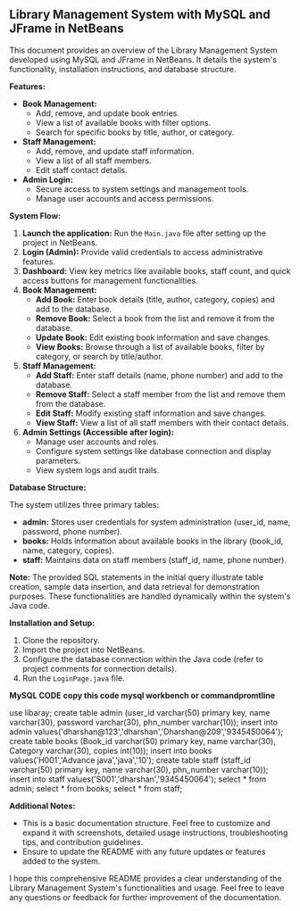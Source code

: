 ## Library Management System with MySQL and JFrame in NetBeans

This document provides an overview of the Library Management System developed using MySQL and JFrame in NetBeans. It details the system's functionality, installation instructions, and database structure.

**Features:**

* **Book Management:**
    * Add, remove, and update book entries.
    * View a list of available books with filter options.
    * Search for specific books by title, author, or category.
* **Staff Management:**
    * Add, remove, and update staff information.
    * View a list of all staff members.
    * Edit staff contact details.
* **Admin Login:**
    * Secure access to system settings and management tools.
    * Manage user accounts and access permissions.

**System Flow:**

1. **Launch the application:** Run the `Main.java` file after setting up the project in NetBeans.
2. **Login (Admin):** Provide valid credentials to access administrative features.
3. **Dashboard:** View key metrics like available books, staff count, and quick access buttons for management functionalities.
4. **Book Management:**
    * **Add Book:** Enter book details (title, author, category, copies) and add to the database.
    * **Remove Book:** Select a book from the list and remove it from the database.
    * **Update Book:** Edit existing book information and save changes.
    * **View Books:** Browse through a list of available books, filter by category, or search by title/author.
5. **Staff Management:**
    * **Add Staff:** Enter staff details (name, phone number) and add to the database.
    * **Remove Staff:** Select a staff member from the list and remove them from the database.
    * **Edit Staff:** Modify existing staff information and save changes.
    * **View Staff:** View a list of all staff members with their contact details.
6. **Admin Settings (Accessible after login):**
    * Manage user accounts and roles.
    * Configure system settings like database connection and display parameters.
    * View system logs and audit trails.

**Database Structure:**

The system utilizes three primary tables:

* **admin:** Stores user credentials for system administration (user_id, name, password, phone number).
* **books:** Holds information about available books in the library (book_id, name, category, copies).
* **staff:** Maintains data on staff members (staff_id, name, phone number).

**Note:** The provided SQL statements in the initial query illustrate table creation, sample data insertion, and data retrieval for demonstration purposes. These functionalities are handled dynamically within the system's Java code.

**Installation and Setup:**

1. Clone the repository.
2. Import the project into NetBeans.
3. Configure the database connection within the Java code (refer to project comments for connection details).
4. Run the `LoginPage.java` file.

**MySQL CODE**
**copy this code mysql workbench or commandpromtline**

use libaray;
create table admin
(user_id varchar(50) primary key,
name varchar(30),
password varchar(30),
phn_number varchar(10));
insert into admin values('dharshan@123','dharshan','Dharshan@209','9345450064');
create table books
(Book_id varchar(50) primary key,
name varchar(30),
Category varchar(30),
copies int(10));
insert into books values('H001','Advance java','java','10');
create table staff
(staff_id varchar(50) primary key,
name varchar(30),
phn_number varchar(10));
insert into staff values('S001','dharshan','9345450064');
select * from admin;
select * from books;
select * from staff;

**Additional Notes:**

* This is a basic documentation structure. Feel free to customize and expand it with screenshots, detailed usage instructions, troubleshooting tips, and contribution guidelines.
* Ensure to update the README with any future updates or features added to the system.

I hope this comprehensive README provides a clear understanding of the Library Management System's functionalities and usage. Feel free to leave any questions or feedback for further improvement of the documentation.

